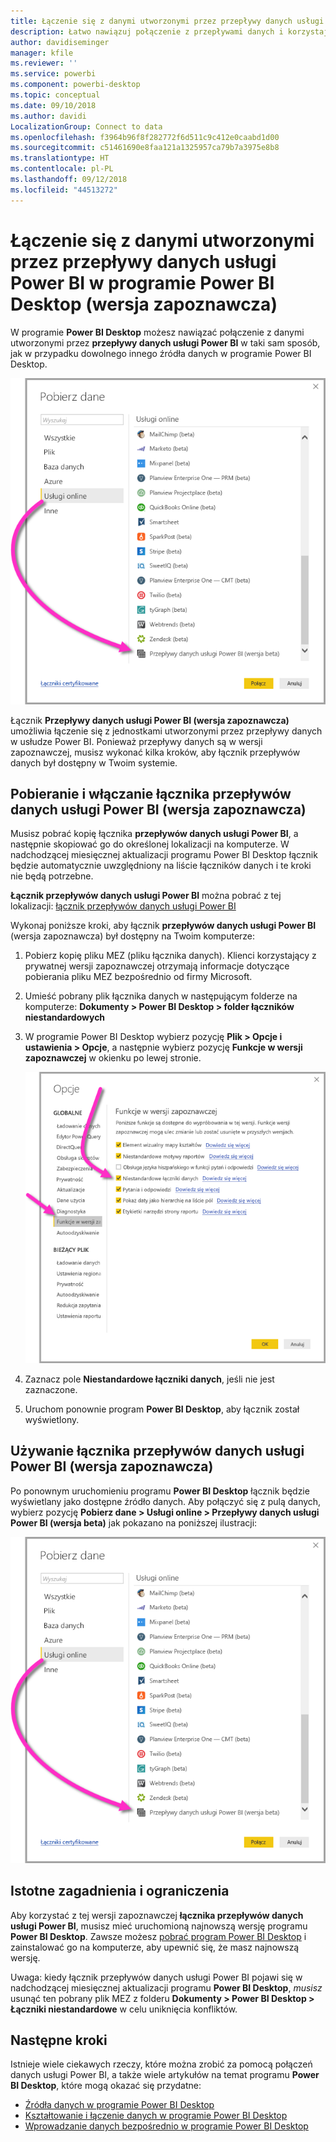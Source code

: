 ```yaml
---
title: Łączenie się z danymi utworzonymi przez przepływy danych usługi Power BI w programie Power BI Desktop (wersja zapoznawcza)
description: Łatwo nawiązuj połączenie z przepływami danych i korzystaj z nich w programie Power BI Desktop
author: davidiseminger
manager: kfile
ms.reviewer: ''
ms.service: powerbi
ms.component: powerbi-desktop
ms.topic: conceptual
ms.date: 09/10/2018
ms.author: davidi
LocalizationGroup: Connect to data
ms.openlocfilehash: f3964b96f8f282772f6d511c9c412e0caabd1d00
ms.sourcegitcommit: c51461690e8faa121a1325957ca79b7a3975e8b8
ms.translationtype: HT
ms.contentlocale: pl-PL
ms.lasthandoff: 09/12/2018
ms.locfileid: "44513272"
---
```

# <a name="connect-to-data-created-by-power-bi-dataflows-in-power-bi-desktop-preview"></a>Łączenie się z danymi utworzonymi przez przepływy danych usługi Power BI w programie Power BI Desktop (wersja zapoznawcza)
W programie **Power BI Desktop** możesz nawiązać połączenie z danymi utworzonymi przez **przepływy danych usługi Power BI** w taki sam sposób, jak w przypadku dowolnego innego źródła danych w programie Power BI Desktop.

![Łączenie się z przepływami danych](media/desktop-connect-dataflows/connect-dataflows_01.png)

Łącznik **Przepływy danych usługi Power BI (wersja zapoznawcza)** umożliwia łączenie się z jednostkami utworzonymi przez przepływy danych w usłudze Power BI. Ponieważ przepływy danych są w wersji zapoznawczej, musisz wykonać kilka kroków, aby łącznik przepływów danych był dostępny w Twoim systemie. 


## <a name="download-and-enable-the-power-bi-dataflows-connector-preview"></a>Pobieranie i włączanie łącznika przepływów danych usługi Power BI (wersja zapoznawcza)

Musisz pobrać kopię łącznika **przepływów danych usługi Power BI**, a następnie skopiować go do określonej lokalizacji na komputerze. W nadchodzącej miesięcznej aktualizacji programu Power BI Desktop łącznik będzie automatycznie uwzględniony na liście łączników danych i te kroki nie będą potrzebne.

**Łącznik przepływów danych usługi Power BI** można pobrać z tej lokalizacji: [łącznik przepływów danych usługi Power BI](https://visuals.azureedge.net/cds-analytics/PublicPreview/CDSA.mez)

Wykonaj poniższe kroki, aby łącznik **przepływów danych usługi Power BI** (wersja zapoznawcza) był dostępny na Twoim komputerze:

1. Pobierz kopię pliku MEZ (pliku łącznika danych). Klienci korzystający z prywatnej wersji zapoznawczej otrzymają informacje dotyczące pobierania pliku MEZ bezpośrednio od firmy Microsoft.

2. Umieść pobrany plik łącznika danych w następującym folderze na komputerze: **Dokumenty > Power BI Desktop > folder łączników niestandardowych**

3. W programie Power BI Desktop wybierz pozycję **Plik > Opcje i ustawienia > Opcje**, a następnie wybierz pozycję **Funkcje w wersji zapoznawczej** w okienku po lewej stronie.

    ![Włączanie łączników niestandardowych](media/desktop-connect-dataflows/connect-dataflows_02.png)

4. Zaznacz pole **Niestandardowe łączniki danych**, jeśli nie jest zaznaczone. 

5. Uruchom ponownie program **Power BI Desktop**, aby łącznik został wyświetlony.

## <a name="use-the-power-bi-dataflows-connector-preview"></a>Używanie łącznika przepływów danych usługi Power BI (wersja zapoznawcza)
Po ponownym uruchomieniu programu **Power BI Desktop** łącznik będzie wyświetlany jako dostępne źródło danych. Aby połączyć się z pulą danych, wybierz pozycję **Pobierz dane > Usługi online > Przepływy danych usługi Power BI (wersja beta)** jak pokazano na poniższej ilustracji:

![Łączenie się z przepływami danych](media/desktop-connect-dataflows/connect-dataflows_01.png)

## <a name="considerations-and-limitations"></a>Istotne zagadnienia i ograniczenia

Aby korzystać z tej wersji zapoznawczej **łącznika przepływów danych usługi Power BI**, musisz mieć uruchomioną najnowszą wersję programu **Power BI Desktop**. Zawsze możesz [pobrać program Power BI Desktop](desktop-get-the-desktop.md) i zainstalować go na komputerze, aby upewnić się, że masz najnowszą wersję.  

Uwaga: kiedy łącznik przepływów danych usługi Power BI pojawi się w nadchodzącej miesięcznej aktualizacji programu **Power BI Desktop**, *musisz* usunąć ten pobrany plik MEZ z folderu **Dokumenty > Power BI Desktop > Łączniki niestandardowe** w celu uniknięcia konfliktów. 


## <a name="next-steps"></a>Następne kroki
Istnieje wiele ciekawych rzeczy, które można zrobić za pomocą połączeń danych usługi Power BI, a także wiele artykułów na temat programu **Power BI Desktop**, które mogą okazać się przydatne:

* [Źródła danych w programie Power BI Desktop](desktop-data-sources.md)
* [Kształtowanie i łączenie danych w programie Power BI Desktop](desktop-shape-and-combine-data.md)
* [Wprowadzanie danych bezpośrednio w programie Power BI Desktop](desktop-enter-data-directly-into-desktop.md)   

